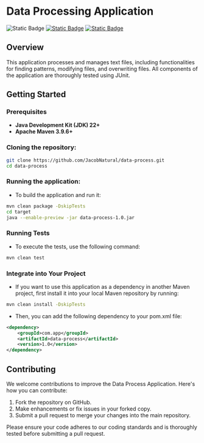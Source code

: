 # Data Processing Application
![Static Badge](https://img.shields.io/badge/Build-passing-flat)
[![Static Badge](https://img.shields.io/badge/Coverage-98%25-flat)](https://jacobnatural.github.io/data-process/jacoco/index.html)
[![Static Badge](https://img.shields.io/badge/docs-blue)](https://jacobnatural.github.io/data-process/apidocs/index.html)

## Overview

This application processes and manages text files, including functionalities for finding patterns, 
modifying files, and overwriting files. All components of the application are thoroughly tested using JUnit.


## Getting Started

### Prerequisites

- **Java Development Kit (JDK) 22+**
- **Apache Maven 3.9.6+**



### Cloning the repository:

```bash
git clone https://github.com/JacobNatural/data-process.git
cd data-process
```

### Running the application:
- To build the application and run it:
```Bash
mvn clean package -DskipTests
cd target  
java --enable-preview -jar data-process-1.0.jar
```


### Running Tests
- To execute the tests, use the following command:
```Bash
mvn clean test
```

### Integrate into Your Project
- If you want to use this application as a dependency in another Maven project,
  first install it into your local Maven repository by running:
```Bash
mvn clean install -DskipTests
```
- Then, you can add the following dependency to your pom.xml file:

```xml
<dependency>
    <groupId>com.app</groupId>
    <artifactId>data-process</artifactId>
    <version>1.0</version>
</dependency>
```

## Contributing

We welcome contributions to improve the Data Process Application. Here's how you can contribute:

1. Fork the repository on GitHub.
2. Make enhancements or fix issues in your forked copy.
3. Submit a pull request to merge your changes into the main repository.

Please ensure your code adheres to our coding standards and is thoroughly tested before submitting a pull request.